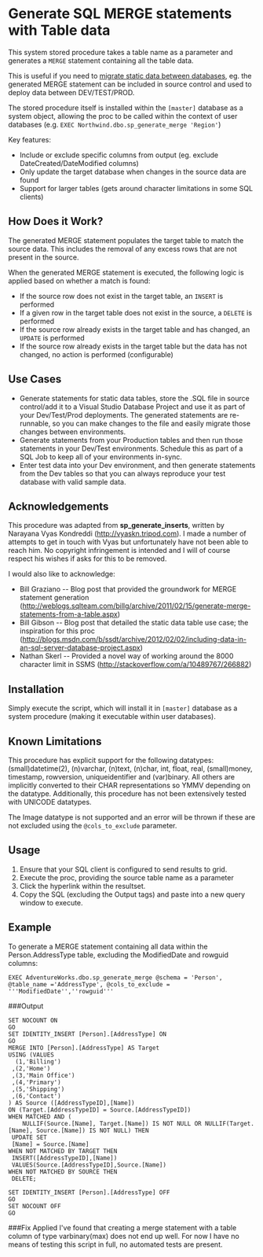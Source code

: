 Generate SQL MERGE statements with Table data
=============================================

This system stored procedure takes a table name as a parameter and generates a `MERGE` statement containing all the table data. 

This is useful if you need to [migrate static data between databases](http://support.ready-roll.com/customer/portal/articles/437299-including-static-data-in-db-deployments), eg. the generated MERGE statement can be included in source control and used to deploy data between DEV/TEST/PROD.

The stored procedure itself is installed within the `[master]` database as a system object, allowing the proc to be called within the context of user databases (e.g. `EXEC Northwind.dbo.sp_generate_merge 'Region'`)

Key features:

- Include or exclude specific columns from output (eg. exclude DateCreated/DateModified columns)
- Only update the target database when changes in the source data are found
- Support for larger tables (gets around character limitations in some SQL clients)


## How Does it Work?
The generated MERGE statement populates the target table to match the source data. This includes the removal of any excess rows that are not present in the source.

When the generated MERGE statement is executed, the following logic is applied based on whether a match is found:

- If the source row does not exist in the target table, an `INSERT` is performed
- If a given row in the target table does not exist in the source, a `DELETE` is performed
- If the source row already exists in the target table and has changed, an `UPDATE` is performed
- If the source row already exists in the target table but the data has not changed, no action is performed (configurable)


## Use Cases
- Generate statements for static data tables, store the .SQL file in source control/add it to a Visual Studio Database Project and use it as part of your Dev/Test/Prod deployments. The generated statements are re-runnable, so you can make changes to the file and easily migrate those changes between environments. 
- Generate statements from your Production tables and then run those statements in your Dev/Test environments. Schedule this as part of a SQL Job to keep all of your environments in-sync. 
- Enter test data into your Dev environment, and then generate statements from the Dev tables so that you can always reproduce your test database with valid sample data.


## Acknowledgements
This procedure was adapted from **sp\_generate\_inserts**, written by Narayana Vyas Kondreddi (http://vyaskn.tripod.com). I made a number of attempts to get in touch with Vyas but unfortunately have not been able to reach him. No copyright infringement is intended and I will of course respect his wishes if asks for this to be removed.

I would also like to acknowledge:

- Bill Graziano -- Blog post that provided the groundwork for MERGE statement generation
 (http://weblogs.sqlteam.com/billg/archive/2011/02/15/generate-merge-statements-from-a-table.aspx)
- Bill Gibson  -- Blog post that detailed the static data table use case; the inspiration for this proc
 (http://blogs.msdn.com/b/ssdt/archive/2012/02/02/including-data-in-an-sql-server-database-project.aspx)
- Nathan Skerl -- Provided a novel way of working around the 8000 character limit in SSMS
 (http://stackoverflow.com/a/10489767/266882)
 
 
## Installation
Simply execute the script, which will install it in `[master]` database as a system procedure (making it executable within user databases).


## Known Limitations
This procedure has explicit support for the following datatypes: (small)datetime(2), (n)varchar, (n)text, (n)char, int, float, real, (small)money, timestamp, rowversion, uniqueidentifier and (var)binary. All others are implicitly converted to their CHAR representations so YMMV depending on the datatype. Additionally, this procedure has not been extensively tested with UNICODE datatypes.

The Image datatype is not supported and an error will be thrown if these are not excluded using the `@cols_to_exclude` parameter.


## Usage
1. Ensure that your SQL client is configured to send results to grid.
2. Execute the proc, providing the source table name as a parameter
3. Click the hyperlink within the resultset.
4. Copy the SQL (excluding the Output tags) and paste into a new query window to execute.


## Example
To generate a MERGE statement containing all data within the Person.AddressType table, excluding the ModifiedDate and rowguid columns:

```
EXEC AdventureWorks.dbo.sp_generate_merge @schema = 'Person', @table_name ='AddressType', @cols_to_exclude = '''ModifiedDate'',''rowguid'''
```

###Output

```
SET NOCOUNT ON
GO 
SET IDENTITY_INSERT [Person].[AddressType] ON
GO
MERGE INTO [Person].[AddressType] AS Target
USING (VALUES
  (1,'Billing')
 ,(2,'Home')
 ,(3,'Main Office')
 ,(4,'Primary')
 ,(5,'Shipping')
 ,(6,'Contact')
) AS Source ([AddressTypeID],[Name])
ON (Target.[AddressTypeID] = Source.[AddressTypeID])
WHEN MATCHED AND (
    NULLIF(Source.[Name], Target.[Name]) IS NOT NULL OR NULLIF(Target.[Name], Source.[Name]) IS NOT NULL) THEN
 UPDATE SET
 [Name] = Source.[Name]
WHEN NOT MATCHED BY TARGET THEN
 INSERT([AddressTypeID],[Name])
 VALUES(Source.[AddressTypeID],Source.[Name])
WHEN NOT MATCHED BY SOURCE THEN 
 DELETE;

SET IDENTITY_INSERT [Person].[AddressType] OFF
GO
SET NOCOUNT OFF
GO
```

###Fix Applied
I've found that creating a merge statement with a table column of type varbinary(max) does not end up well. For now I have no means of testing this script in full, no automated tests are present. 
